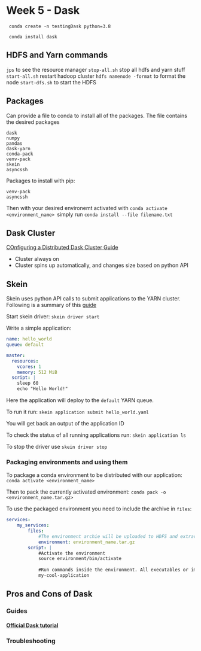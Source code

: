# Week 5 - Dask
` conda create -n testingDask python=3.8`

` conda install dask`

## HDFS and Yarn commands
`jps` to see the resource manager
`stop-all.sh` stop all hdfs and yarn stuff
`start-all.sh` restart hadoop cluster
`hdfs namenode -format` to format the node
`start-dfs.sh` to start the HDFS

## Packages
Can provide a file to conda to install all of the packages. The file contains the desired packages
```
dask
numpy
pandas
dask-yarn
conda-pack
venv-pack
skein
asyncssh
```
Packages to install with pip:
```
venv-pack
asyncssh
```

Then with your desired environemt activated with `conda activate <environment_name> `simply run `conda install --file filename.txt`


## Dask Cluster
[COnfiguring a Distributed Dask Cluster Guide](https://blog.dask.org/2020/07/30/beginners-config)

* Cluster always on
* Cluster spins up automatically, and changes size based on python API 

## Skein
Skein uses python API calls to submit applications to the YARN cluster. Following is a summary of this [guide](https://jcristharif.com/skein/quickstart.html)


Start skein driver: `skein driver start`

Write a simple application:
```yaml
name: hello_world
queue: default

master:
  resources:
    vcores: 1
    memory: 512 MiB
  script: |
    sleep 60
    echo "Hello World!"
```
Here the application will deploy to the `default` YARN queue.

To run it run: `skein application submit hello_world.yaml`

You will get back an output of the application ID

To check the status of all running applications run: `skein application ls`

To stop the driver use `skein driver stop`

### Packaging environments and using them

To package a conda environment to be distributed with our application:
`conda activate <environment_name>`

Then to pack the currently activated environment:
`conda pack -o <environment_name.tar.gz>`

To use the packaged environment you need to include the archive in `files`:
```yaml
services:
    my_services:
        files:
            #The environment archie will be uploaded to HDFS and extracted into a directory named 'environment' in each container
            environment: environment_name.tar.gz
        script: |
            #Activate the environment
            source environment/bin/activate
            
            #Run commands inside the environment. All executables or imported python libraries will be from within the packaged environment.
            my-cool-application
```

## Pros and Cons of Dask

### Guides
#### [Official Dask tutorial](https://www.dask.org/get-started)

### Troubleshooting
